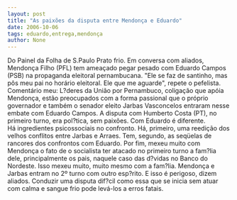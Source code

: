 ```yaml
---
layout: post
title: "As paixões da disputa entre Mendonça e Eduardo"
date: 2006-10-06
tags: eduardo,entrega,mendonça
author: None
---
```

Do Painel da Folha de S.Paulo
Prato frio. Em conversa com aliados, Mendonça Filho (PFL) tem ameaçado pegar pesado com Eduardo Campos (PSB) na propaganda eleitoral pernambucana. \"Ele se faz de santinho, mas pôs meu pai no horário eleitoral. Ele que me aguarde\", repete o pefelista.
Comentário meu:
L?deres da União por Pernambuco, coligação que apóia Mendonça, estão preocupados com a forma passional que o próprio governador e também o senador eleito Jarbas Vasconcelos entraram nesse embate com Eduardo Campos.
A disputa com Humberto Costa (PT), no primeiro turno, era pol?tica, sem paixões. 
Com Eduardo é diferente. Há&nbsp;ingredientes psicossociais no confronto.
Há, primeiro, uma reedição dos velhos conflitos entre Jarbas e Arraes. Tem, segundo, as seqüelas de rancores dos confrontos com Eduardo.
Por fim, mexeu muito com Mendonça o fato de o socialista ter atacado no primeiro turno a fam?lia dele, principalmente os pais, naquele caso das d?vidas no Banco do Nordeste.
Isso mexeu muito, muito mesmo com a fam?lia.
Mendonça e Jarbas entram no 2º turno com outro esp?rito. E isso é perigoso, dizem aliados. 
Conduzir uma disputa dif?cil como essa que se inicia sem atuar com calma e sangue frio pode levá-los a erros fatais. 